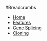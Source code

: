 #Breadcrumbs

<ul class="breadcrumbs">
    <li><a href="#">Home</a></li>
    <li><a href="#">Features</a></li>
    <li class="unavailable"><a href="#">Gene Splicing</a></li>
    <li class="current"><a href="#">Cloning</a></li>
</ul>
